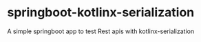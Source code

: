 # springboot-kotlinx-serialization

A simple springboot app to test Rest apis with kotlinx-serialization

